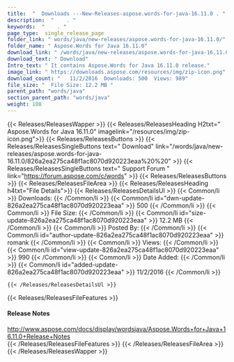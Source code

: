 ```yaml
---
title:  "  Downloads ---New-Releases-aspose.words-for-java-16.11.0 . " 
description:  "    . " 
keywords:  "    . " 
page_type:  single_release_page
folder_link: " words/java/new-releases/aspose.words-for-java-16.11.0/"
folder_name: " Aspose.Words for Java 16.11.0"
download_link: " /words/java/new-releases/aspose.words-for-java-16.11.0/826a2ea275ca48f1ac8070d920223eaa"
download_text: " Download"
Intro_text: " It contains Aspose.Words for Java 16.11.0 release."
image_link: " https://downloads.aspose.com/resources/img/zip-icon.png"
download_count: "   11/2/2016  Downloads: 500  Views: 989"
file_size: "  File Size: 12.2 MB "
parent_path: "words/java"
section_parent_path: "words/java"
weight: 108 
---
```


{{< Releases/ReleasesWapper >}}
  {{< Releases/ReleasesHeading H2txt=" Aspose.Words for Java 16.11.0" imagelink="/resources/img/zip-icon.png">}}
  {{< Releases/ReleasesButtons >}}
    {{< Releases/ReleasesSingleButtons text=" Download" link="/words/java/new-releases/aspose.words-for-java-16.11.0/826a2ea275ca48f1ac8070d920223eaa%20%20" >}}
    {{< Releases/ReleasesSingleButtons text=" Support Forum " link="https://forum.aspose.com/c/words" >}}
  {{< Releases/ReleasesButtons >}}
  {{< Releases/ReleasesFileArea >}}
    {{< Releases/ReleasesHeading h4txt="File Details">}}
    {{< Releases/ReleasesDetailsUl >}}
            {{< Common/li  >}} Downloads: {{< /Common/li >}} 
      {{< Common/li id="dwn-update-826a2ea275ca48f1ac8070d920223eaa" >}} 500 {{< /Common/li >}} 
      {{< Common/li  >}} File Size: {{< /Common/li >}} 
      {{< Common/li id="size-update-826a2ea275ca48f1ac8070d920223eaa" >}} 12.2 MB {{< /Common/li >}} 
      {{< Common/li  >}} Posted By: {{< /Common/li >}} 
      {{< Common/li id="author-update-826a2ea275ca48f1ac8070d920223eaa" >}} romank {{< /Common/li >}} 
      {{< Common/li  >}} Views: {{< /Common/li >}} 
      {{< Common/li id="view-update-826a2ea275ca48f1ac8070d920223eaa" >}} 990 {{< /Common/li >}} 
      {{< Common/li  >}} Date Added: {{< /Common/li >}} 
      {{< Common/li id="added-update-826a2ea275ca48f1ac8070d920223eaa" >}} 11/2/2016 {{< /Common/li >}} 

    {{< /Releases/ReleasesDetailsUl >}}

  {{< Releases/ReleasesFileFeatures >}}
      <h4>Release Notes</h4><div><a href="http://www.aspose.com/docs/display/wordsjava/Aspose.Words+for+Java+16.11.0+Release+Notes">http://www.aspose.com/docs/display/wordsjava/Aspose.Words+for+Java+16.11.0+Release+Notes</a></div>
  {{< /Releases/ReleasesFileFeatures >}}
 {{< /Releases/ReleasesFileArea >}}
{{< /Releases/ReleasesWapper >}}


